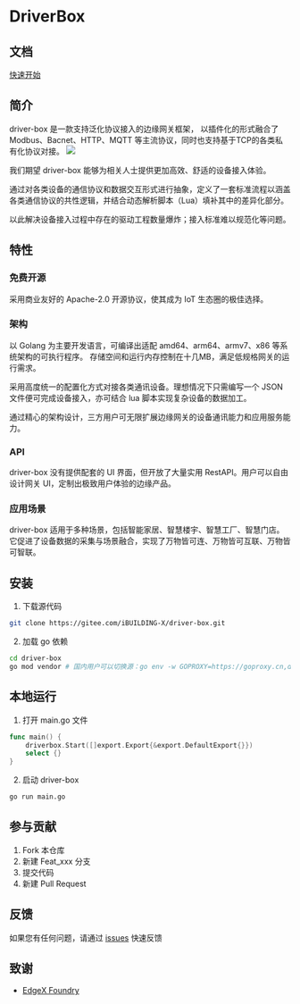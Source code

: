 # DriverBox

## 文档

[快速开始](https://ibuilding-x.github.io/driver-box/)

## 简介
driver-box 是一款支持泛化协议接入的边缘网关框架， 以插件化的形式融合了 Modbus、Bacnet、HTTP、MQTT 等主流协议，同时也支持基于TCP的各类私有化协议对接。
![](https://ibuilding-x.github.io/driver-box/framework.svg)

我们期望 driver-box 能够为相关人士提供更加高效、舒适的设备接入体验。

通过对各类设备的通信协议和数据交互形式进行抽象，定义了一套标准流程以涵盖各类通信协议的共性逻辑，并结合动态解析脚本（Lua）填补其中的差异化部分。

以此解决设备接入过程中存在的驱动工程数量爆炸；接入标准难以规范化等问题。

## 特性
### 免费开源
采用商业友好的 Apache-2.0 开源协议，使其成为 IoT 生态圈的极佳选择。

### 架构
以 Golang 为主要开发语言，可编译出适配 amd64、arm64、armv7、x86 等系统架构的可执行程序。 存储空间和运行内存控制在十几MB，满足低规格网关的运行需求。

采用高度统一的配置化方式对接各类通讯设备。理想情况下只需编写一个 JSON 文件便可完成设备接入，亦可结合 lua 脚本实现复杂设备的数据加工。

通过精心的架构设计，三方用户可无限扩展边缘网关的设备通讯能力和应用服务能力。

### API
driver-box 没有提供配套的 UI 界面，但开放了大量实用 RestAPI。用户可以自由设计网关 UI，定制出极致用户体验的边缘产品。

### 应用场景
driver-box 适用于多种场景，包括智能家居、智慧楼宇、智慧工厂、智慧门店。它促进了设备数据的采集与场景融合，实现了万物皆可连、万物皆可互联、万物皆可智联。

## 安装

1. 下载源代码

```bash
git clone https://gitee.com/iBUILDING-X/driver-box.git
```

2. 加载 go 依赖

```bash
cd driver-box
go mod vendor # 国内用户可以切换源：go env -w GOPROXY=https://goproxy.cn,direct
```

## 本地运行

1. 打开 main.go 文件

```go
func main() {
    driverbox.Start([]export.Export{&export.DefaultExport{}})
    select {}
}
```

2. 启动 driver-box

```bash
go run main.go
```

## 参与贡献

1.  Fork 本仓库
2.  新建 Feat_xxx 分支
3.  提交代码
4.  新建 Pull Request

## 反馈

如果您有任何问题，请通过 [issues](https://gitee.com/iBUILDING-X/driver-box/issues) 快速反馈

## 致谢

- [EdgeX Foundry](https://www.edgexfoundry.org/)
